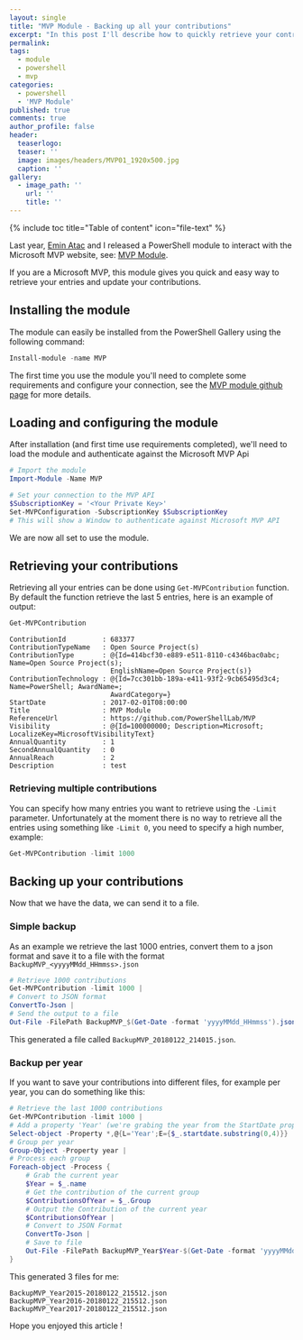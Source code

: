 ```yaml
---
layout: single
title: "MVP Module - Backing up all your contributions"
excerpt: "In this post I'll describe how to quickly retrieve your contributions and back them up into a file (Json format)"
permalink:
tags: 
  - module
  - powershell
  - mvp
categories:
  - powershell
  - 'MVP Module'
published: true
comments: true
author_profile: false
header:
  teaserlogo:
  teaser: ''
  image: images/headers/MVP01_1920x500.jpg
  caption: ''
gallery:
  - image_path: ''
    url: ''
    title: ''
---
```


{% include toc title="Table of content" icon="file-text" %}

Last year, [Emin Atac](https://twitter.com/p0w3rsh3ll) and I released a PowerShell module to interact with the Microsoft MVP website, see: [MVP Module](https://lazywinadmin.github.io/2017/05/MVP_Module.html).

If you are a Microsoft MVP, this module gives you quick and easy way to retrieve your entries and update your contributions.


## Installing the module

The module can easily be installed from the PowerShell Gallery using the following command:

```powershell
Install-module -name MVP
```

The first time you use the module you'll need to complete some requirements and configure your connection, see the [MVP module github page](https://github.com/lazywinadmin/MVP/blob/master/README.md) for more details.

## Loading and configuring the module

After installation (and first time use requirements completed), we'll need to load the module and authenticate against the Microsoft MVP Api

```powershell
# Import the module
Import-Module -Name MVP

# Set your connection to the MVP API
$SubscriptionKey = '<Your Private Key>'
Set-MVPConfiguration -SubscriptionKey $SubscriptionKey
# This will show a Window to authenticate against Microsoft MVP API
```

We are now all set to use the module.

## Retrieving your contributions

Retrieving all your entries can be done using `Get-MVPContribution` function. By default the function retrieve the last 5 entries, here is an example of output:

```powershell
Get-MVPContribution
```

```text
ContributionId         : 683377
ContributionTypeName   : Open Source Project(s)
ContributionType       : @{Id=414bcf30-e889-e511-8110-c4346bac0abc; Name=Open Source Project(s); 
                         EnglishName=Open Source Project(s)}
ContributionTechnology : @{Id=7cc301bb-189a-e411-93f2-9cb65495d3c4; Name=PowerShell; AwardName=; 
                         AwardCategory=}
StartDate              : 2017-02-01T08:00:00
Title                  : MVP Module
ReferenceUrl           : https://github.com/PowerShellLab/MVP
Visibility             : @{Id=100000000; Description=Microsoft; LocalizeKey=MicrosoftVisibilityText}
AnnualQuantity         : 1
SecondAnnualQuantity   : 0
AnnualReach            : 2
Description            : test
```

### Retrieving multiple contributions

You can specify how many entries you want to retrieve using the `-Limit` parameter. Unfortunately at the moment there is no way to retrieve all the entries using something like `-Limit 0`, you need to specify a high number, example:

```powershell
Get-MVPContribution -limit 1000
```

## Backing up your contributions

Now that we have the data, we can send it to a file.

### Simple backup

As an example we retrieve the last 1000 entries, convert them to a json format and save it to a file with the format `BackupMVP_<yyyyMMdd_HHmmss>.json`

```powershell
# Retrieve 1000 contributions
Get-MVPContribution -limit 1000 |
# Convert to JSON format
ConvertTo-Json |
# Send the output to a file
Out-File -FilePath BackupMVP_$(Get-Date -format 'yyyyMMdd_HHmmss').json
```

This generated a file called `BackupMVP_20180122_214015.json`.

### Backup per year

If you want to save your contributions into different files, for example per year, you can do something like this: 

```powershell
# Retrieve the last 1000 contributions
Get-MVPContribution -limit 1000 |
# Add a property 'Year' (we're grabing the year from the StartDate property)
Select-object -Property *,@{L='Year';E={$_.startdate.substring(0,4)}} |
# Group per year
Group-Object -Property year |
# Process each group
Foreach-object -Process {
    # Grab the current year
    $Year = $_.name
    # Get the contribution of the current group
    $ContributionsOfYear = $_.Group
    # Output the Contribution of the current year
    $ContributionsOfYear |
    # Convert to JSON Format
    ConvertTo-Json |
    # Save to file
    Out-File -FilePath BackupMVP_Year$Year-$(Get-Date -format 'yyyyMMdd_HHmmss').json
}
```

This generated 3 files for me:

```text
BackupMVP_Year2015-20180122_215512.json
BackupMVP_Year2016-20180122_215512.json
BackupMVP_Year2017-20180122_215512.json
```

Hope you enjoyed this article !